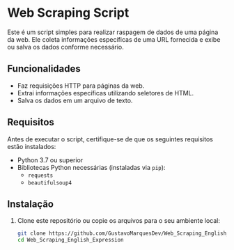# Web Scraping Script

Este é um script simples para realizar raspagem de dados de uma página da web. Ele coleta informações específicas de uma URL fornecida e exibe ou salva os dados conforme necessário.

## Funcionalidades

- Faz requisições HTTP para páginas da web.
- Extrai informações específicas utilizando seletores de HTML.
- Salva os dados em um arquivo de texto.

## Requisitos

Antes de executar o script, certifique-se de que os seguintes requisitos estão instalados:

- Python 3.7 ou superior
- Bibliotecas Python necessárias (instaladas via `pip`):
  - `requests`
  - `beautifulsoup4`

## Instalação

1. Clone este repositório ou copie os arquivos para o seu ambiente local:

   ```bash
   git clone https://github.com/GustavoMarquesDev/Web_Scraping_English_Expression
   cd Web_Scraping_English_Expression
